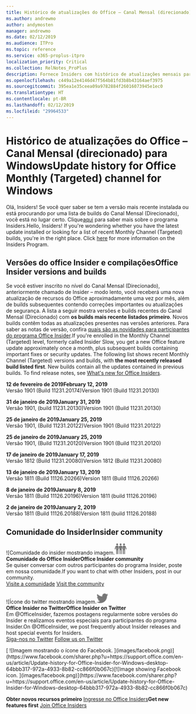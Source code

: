 ```yaml
---
title: Histórico de atualizações do Office – Canal Mensal (direcionado)
ms.author: andrewmo
author: andymosten
manager: andrewmo
ms.date: 02/12/2019
ms.audience: ITPro
ms.topic: reference
ms.service: o365-proplus-itpro
localization_priority: Critical
ms.collection: RelNotes_ProPlus
description: Fornece Insiders com histórico de atualizações mensais para os lançamentos do Canal Mensal Direcionado para a área de trabalho do Windows
ms.openlocfilehash: c449a12e4146d47f564b81fd3b8b43164aef3975
ms.sourcegitcommit: 395ea1e35ceea09a9782884f26016073945e1ec0
ms.translationtype: HT
ms.contentlocale: pt-BR
ms.lasthandoff: 02/12/2019
ms.locfileid: "29964533"
---
```

# <a name="update-history-for-office-monthly-targeted-channel-for-windows"></a><span data-ttu-id="2918a-103">Histórico de atualizações do Office – Canal Mensal (direcionado) para Windows</span><span class="sxs-lookup"><span data-stu-id="2918a-103">Update history for Office Monthly (Targeted) channel for Windows</span></span>

<span data-ttu-id="2918a-p101">Olá, Insiders! Se você quer saber se tem a versão mais recente instalada ou está procurando por uma lista de builds do Canal Mensal (Direcionado), você está no lugar certo.                                                                    Clique[aqui](https://insider.office.com/) para saber mais sobre o programa Insiders.</span><span class="sxs-lookup"><span data-stu-id="2918a-p101">Hello, Insiders! If you're wondering whether you have the latest update installed or looking for a list of recent Monthly Channel (Targeted) builds, you're in the right place. Click [here](https://insider.office.com/) for more information on the Insiders Program.</span></span>

## <a name="office-insider-versions-and-builds"></a><span data-ttu-id="2918a-107">Versões do office Insider e compilações</span><span class="sxs-lookup"><span data-stu-id="2918a-107">Office Insider versions and builds</span></span>

<span data-ttu-id="2918a-p102">Se você estiver inscrito no nível do Canal Mensal (Direcionado), anteriormente chamado de Insider – modo lento, você receberá uma nova atualização de recursos do Office aproximadamente uma vez por mês, além de builds subsequentes contendo correções importantes ou atualizações de segurança. A lista a seguir mostra versões e builds recentes do Canal Mensal (Direcionado) com **os builds mais recente listados primeiro**. Novos builds contêm todas as atualizações presentes nas versões anteriores. Para saber as notas de versão, confira [quais são as novidades para participantes do programa Office Insider](https://support.office.com/pt-BR/article/what-s-new-for-office-insiders-c152d1e2-96ff-4ce9-8c14-e74e13847a24).</span><span class="sxs-lookup"><span data-stu-id="2918a-p102">If you're enrolled in the Monthly Channel (Targeted) level, formerly called Insider Slow, you get a new Office feature update approximately once a month, plus subsequent builds containing important fixes or security updates. The following list shows recent Monthly Channel (Targeted) versions and builds, with **the most recently released build listed first**. New builds contain all the updates contained in previous builds. To find release notes, see [What's new for Office Insiders](https://support.office.com/pt-BR/article/what-s-new-for-office-insiders-c152d1e2-96ff-4ce9-8c14-e74e13847a24).</span></span>

<span data-ttu-id="2918a-112">**12 de fevereiro de 2019**</span><span class="sxs-lookup"><span data-stu-id="2918a-112">**February 12, 2019**</span></span><br/> <span data-ttu-id="2918a-113">Versão 1901 (Build 11231.20174)</span><span class="sxs-lookup"><span data-stu-id="2918a-113">Version 1901 (Build 11231.20130)</span></span><br/>

<span data-ttu-id="2918a-114">**31 de janeiro de 2019**</span><span class="sxs-lookup"><span data-stu-id="2918a-114">**January 31, 2019**</span></span><br/> <span data-ttu-id="2918a-115">Versão 1901, (build 11231.20130)</span><span class="sxs-lookup"><span data-stu-id="2918a-115">Version 1901 (Build 11231.20130)</span></span><br/> 

<span data-ttu-id="2918a-116">**25 de janeiro de 2019**</span><span class="sxs-lookup"><span data-stu-id="2918a-116">**January 25, 2019**</span></span><br/> <span data-ttu-id="2918a-117">Versão 1901, (Build 11231.20122)</span><span class="sxs-lookup"><span data-stu-id="2918a-117">Version 1901 (Build 11231.20122)</span></span><br/> 

<span data-ttu-id="2918a-118">**25 de janeiro de 2019**</span><span class="sxs-lookup"><span data-stu-id="2918a-118">**January 25, 2019**</span></span><br/> <span data-ttu-id="2918a-119">Versão 1901, (Build 11231.20120)</span><span class="sxs-lookup"><span data-stu-id="2918a-119">Version 1901 (Build 11231.20120)</span></span><br/> 

<span data-ttu-id="2918a-120">**17 de janeiro de 2019**</span><span class="sxs-lookup"><span data-stu-id="2918a-120">**January 17, 2019**</span></span><br/> <span data-ttu-id="2918a-121">Versão 1812 (Build 11231.20080)</span><span class="sxs-lookup"><span data-stu-id="2918a-121">Version 1812 (Build 11231.20080)</span></span><br/> 

<span data-ttu-id="2918a-122">**13 de janeiro de 2019**</span><span class="sxs-lookup"><span data-stu-id="2918a-122">**January 13, 2019**</span></span><br/> <span data-ttu-id="2918a-123">Versão 1811 (Build 11126.20266)</span><span class="sxs-lookup"><span data-stu-id="2918a-123">Version 1811 (Build 11126.20266)</span></span><br/>

<span data-ttu-id="2918a-124">**8 de janeiro de 2019**</span><span class="sxs-lookup"><span data-stu-id="2918a-124">**January 8, 2019**</span></span><br/> <span data-ttu-id="2918a-125">Versão 1811 (Build 11126.20196)</span><span class="sxs-lookup"><span data-stu-id="2918a-125">Version 1811 (build 11126.20196)</span></span><br/> 

<span data-ttu-id="2918a-126">**2 de janeiro de 2019**</span><span class="sxs-lookup"><span data-stu-id="2918a-126">**January 2, 2019**</span></span><br/> <span data-ttu-id="2918a-127">Versão 1811 (Build 11126.20188)</span><span class="sxs-lookup"><span data-stu-id="2918a-127">Version 1811 (build 11126.20188)</span></span><br/> 


## <a name="insider-community"></a><span data-ttu-id="2918a-128">Comunidade do Insider</span><span class="sxs-lookup"><span data-stu-id="2918a-128">Insider community</span></span>

<span data-ttu-id="2918a-129">![Comunidade do insider mostrando imagem.</span><span class="sxs-lookup"><span data-stu-id="2918a-129">![Image showing insider community.</span></span> ](images/insidercommunity.png)<br/>
<span data-ttu-id="2918a-130">**Comunidade do Office Insider**</span><span class="sxs-lookup"><span data-stu-id="2918a-130">**Office Insider community**</span></span><br/> <span data-ttu-id="2918a-131">Se quiser conversar com outros participantes do programa Insider, poste em nossa comunidade.</span><span class="sxs-lookup"><span data-stu-id="2918a-131">If you want to chat with other Insiders, post in our community.</span></span><br/><span data-ttu-id="2918a-132"> 
[Visite a comunidade](https://go.microsoft.com/fwlink/?linkid=843493)</span><span class="sxs-lookup"><span data-stu-id="2918a-132"> 
[Visit the community](https://go.microsoft.com/fwlink/?linkid=843493)</span></span><br/> 

<span data-ttu-id="2918a-133">![Ícone do twitter mostrando imagem.</span><span class="sxs-lookup"><span data-stu-id="2918a-133">![Image showing twitter icon.</span></span> ](images/twitter.png)<br/>
<span data-ttu-id="2918a-134">**Office Insider no Twitter**</span><span class="sxs-lookup"><span data-stu-id="2918a-134">**Office Insider on Twitter**</span></span><br/> <span data-ttu-id="2918a-135">Em @OfficeInsider, fazemos postagens regularmente sobre versões do Insider e realizamos eventos especiais para participantes do programa Insider.</span><span class="sxs-lookup"><span data-stu-id="2918a-135">On @OfficeInsider, we post frequently about Insider releases and host special events for Insiders.</span></span><br/><span data-ttu-id="2918a-136"> 
[Siga-nos no Twitter](https://go.microsoft.com/fwlink/?linkid=717717)</span><span class="sxs-lookup"><span data-stu-id="2918a-136"> 
[Follow us on Twitter](https://go.microsoft.com/fwlink/?linkid=717717)</span></span><br/> 

<span data-ttu-id="2918a-137">
  [
  ![Imagem mostrando o ícone do Facebook. ](images/facebook.png)](https://www.facebook.com/sharer.php?u=https://support.office.com/en-us/article/Update-history-for-Office-Insider-for-Windows-desktop-64bbb317-972a-4933-8b82-cc866f0b067c)</span><span class="sxs-lookup"><span data-stu-id="2918a-137">[![Image showing Facebook icon. ](images/facebook.png)](https://www.facebook.com/sharer.php?u=https://support.office.com/en-us/article/Update-history-for-Office-Insider-for-Windows-desktop-64bbb317-972a-4933-8b82-cc866f0b067c)</span></span>       


<span data-ttu-id="2918a-138">**Obter novos recursos primeiro**
[Ingresse no Office Insiders](https://insider.office.com/)</span><span class="sxs-lookup"><span data-stu-id="2918a-138">**Get new features first**
[Join Office Insiders](https://insider.office.com/)</span></span>